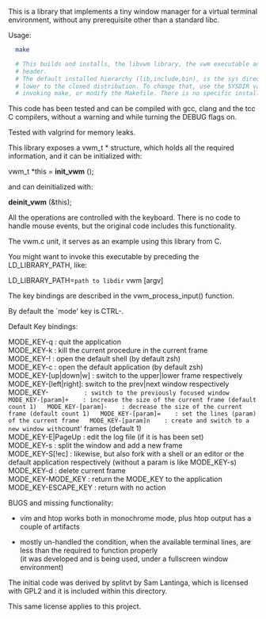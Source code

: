 This is a library that implements a tiny window manager for a virtual terminal environment, without any prerequisite other than a standard libc.

Usage:
```sh
  make

  # This builds and installs, the libvwm library, the vwm executable and the required
  # header.
  # The default installed hierarchy (lib,include,bin), is the sys directory one level
  # lower to the cloned distribution. To change that, use the SYSDIR variable when
  # invoking make, or modify the Makefile. There is no specific install target.

```

This code has been tested and can be compiled with gcc, clang and the tcc C compilers,
without a warning and while turning the DEBUG flags on.

Tested with valgrind for memory leaks.

This library exposes a vwm_t * structure, which holds all the required information,
and it can be initialized with:

  vwm_t *this = __init_vwm__ ();

and can deinitialized with:

  __deinit_vwm__ (&this);

All the operations are controlled with the keyboard. There is no code to handle
mouse events, but the original code includes this functionality.

The vwm.c unit, it serves as an example using this library from C.

You might want to invoke this executable by preceding the LD_LIBRARY_PATH, like:

  LD_LIBRARY_PATH=`path to libdir` vwm [argv]

The key bindings are described in the vwm_process_input() function.

By default the `mode' key is CTRL-\.

Default Key bindings:

MODE_KEY-q           : quit the application  
MODE_KEY-k           : kill the current procedure in the current frame  
MODE_KEY-!           : open the default shell (by default zsh)  
MODE_KEY-c           : open the default application (by default zsh)  
MODE_KEY-[up|down|w] : switch to the upper|lower frame respectively  
MODE_KEY-[left|right]: switch to the prev|next window respectively  
MODE_KEY-`           : switch to the previously focused window  
MODE_KEY-[param]+    : increase the size of the current frame (default count 1)  
MODE_KEY-[param]-    : decrease the size of the current frame (default count 1)  
MODE_KEY-[param]=    : set the lines (param) of the current frame  
MODE_KEY-[param]n    : create and switch to a new window with `count' frames (default 1)    
MODE_KEY-E|PageUp    : edit the log file (if it is has been set)  
MODE_KEY-s           : split the window and add a new frame  
MODE_KEY-S[!ec]      : likewise, but also fork with a shell or an editor or the default application respectively (without a param is like MODE_KEY-s)  
MODE_KEY-d           : delete current frame  
MODE_KEY-MODE_KEY    : return the MODE_KEY to the application  
MODE_KEY-ESCAPE_KEY  : return with no action  

BUGS and missing functionality:

 - vim and htop works both in monochrome mode, plus htop output has a couple of artifacts

 - mostly un-handled the condition, when the available terminal lines, are less than the required to function properly  
   (it was developed and is being used, under a fullscreen window environment)  

The initial code was derived by splitvt by Sam Lantinga, which is licensed with GPL2
and it is included within this directory.

This same license applies to this project.
